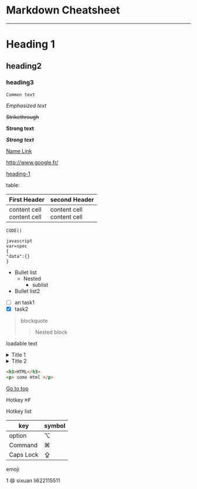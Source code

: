 <a name="top">Markdown Cheatsheet</a>
===================

- - - -
# Heading 1 #

## heading2 ##

### heading3 ###

    Common text

_Emphasized text_

~~Strikethrough~~

__Strong text__

***Strong text***

[Name Link](http://www.google.fr/ "name of link ")

http://www.google.fr/

[heading-1](#heading-1 "goto #heading")

table:

| First Header                   | second Header                 |
|--------------------------------|-------------------------------|
| content cell<br/> content cell | content cell<br/>content cell |

`CODE()`

```
javascript
var=spec
{
"data":{}
}
```

* Bullet list
  * Nested
    * sublist
* Bullet list2

- [ ] an task1
- [x] task2

> blockquote
>> Nested  block


loadable text
<details>
<summary>Title 1</summary>
<p>Content1</p>
</details>
<details>
<summary>Title 2</summary>
<p>Content2</p>
</details>

```html
<h3>HTML</h3>
<p> some Html </p>
```

[Go to top](#top)

Hotkey
<kbd>⌘F</kbd>

Hotkey list

| key       | symbol |
|-----------|--------|
| option    | ⌥      |
| Command   | ⌘      |
| Caps Lock | ⇪      |

emoji

1 :smile:
sixuan li622115511